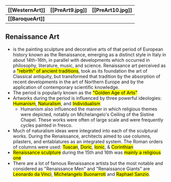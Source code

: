 | **[[WesternArt]]** | **[[PreArt9.jpg]]** | **[[PreArt10.jpg]]** |
| ------------------ | ------------------- | -------------------- |
| **[[BaroqueArt]]**                   |                     |                      |

## Renaissance Art
- is the painting sculpture and decorative arts of that period of European history known as the Renaissance, emerging as a distinct style in Italy in about 14th-16th, in parallel with developments which occurred in philosophy, literature, music, and science. Renaissance art perceived as a <mark class="hltr-blue">"rebirth" of ancient traditions</mark>, took as its foundation the art of Classical antiquity, but transformed that tradition by the absorption of recent developments in the art of Northern Europe and by the application of contemporary scientific knowledge.
- The period is popularly known as the <mark class="hltr-blue">"Golden Age of Arts"</mark>
- Artworks during the period is influenced by three powerful ideologies: <mark class="hltr-blue">Humanism</mark>, <mark class="hltr-blue">Naturalism</mark>, and <mark class="hltr-blue">Individualism</mark>
	- Humanism also influenced the manner in which religious themes were depicted, notably on Michelangelo's Ceiling of the Sistine Chapel. These works were often of large scale and were frequently cycles painted in fresco.
- Much of naturalism ideas were integrated into each of the sculptural works. During the Renaissance, architects aimed to use columns, pilasters, and entablatures as an integrated system. The Roman orders of columns were used: <mark class="hltr-blue">Tuscan</mark>, <mark class="hltr-blue">Doric</mark>, <mark class="hltr-blue">Ionic</mark>, & <mark class="hltr-blue">Corinthian</mark>
- <mark class="hltr-blue">Renaissance sculpture</mark> during the 15th and 16th was <mark class="hltr-blue">mainly a religious one</mark>
- There are a lot of famous Renaissance artists but the most notable and considered as "Renaissance Men" and "Renaissance Giants" are <mark class="hltr-blue">Leonardo da Vinci</mark>, <mark class="hltr-blue">Michelangelo Buonarroti</mark> and <mark class="hltr-blue">Raphael Sanzio</mark>.